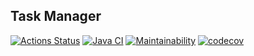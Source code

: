 ## Task Manager

[![Actions Status](https://github.com/av-starodub/java-project-99/actions/workflows/hexlet-check.yml/badge.svg)](https://github.com/av-starodub/java-project-99/actions)
[![Java CI](https://github.com/av-starodub/java-project-99/actions/workflows/build.yml/badge.svg)](https://github.com/av-starodub/java-project-99/actions/workflows/build.yml)
[![Maintainability](https://api.codeclimate.com/v1/badges/56b1cf265d5dc0018916/maintainability)](https://codeclimate.com/github/av-starodub/java-project-99/maintainability)
[![codecov](https://codecov.io/github/av-starodub/java-project-99/graph/badge.svg?token=ZP8cKd54YX)](https://codecov.io/github/av-starodub/java-project-99)